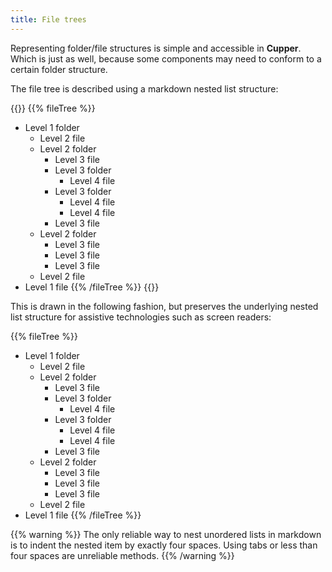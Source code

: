 ```yaml
---
title: File trees
---
```


Representing folder/file structures is simple and accessible in **Cupper**. Which is just as well, because some components may need to conform to a certain folder structure.

The file tree is described using a markdown nested list structure:

{{<codeBlock>}}
&#x7b;{% fileTree %}}
* Level 1 folder
    * Level 2 file
    * Level 2 folder
        * Level 3 file
        * Level 3 folder
            * Level 4 file
        * Level 3 folder
            * Level 4 file
            * Level 4 file
        * Level 3 file
    * Level 2 folder
        * Level 3 file
        * Level 3 file
        * Level 3 file
    * Level 2 file
* Level 1 file
&#x7b;{% /fileTree %}}
{{</codeBlock>}}

This is drawn in the following fashion, but preserves the underlying nested list structure for assistive technologies such as screen readers:

{{% fileTree %}}
* Level 1 folder
    * Level 2 file
    * Level 2 folder
        * Level 3 file
        * Level 3 folder
            * Level 4 file
        * Level 3 folder
            * Level 4 file
            * Level 4 file
        * Level 3 file
    * Level 2 folder
        * Level 3 file
        * Level 3 file
        * Level 3 file
    * Level 2 file
* Level 1 file
{{% /fileTree %}}

{{% warning %}}
The only reliable way to nest unordered lists in markdown is to indent the nested item by exactly four spaces. Using tabs or less than four spaces are unreliable methods.
{{% /warning %}}
